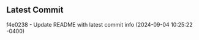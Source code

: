 
## Latest Commit
f4e0238 - Update README with latest commit info (2024-09-04 10:25:22 -0400) <Yunxi-Zhou>
